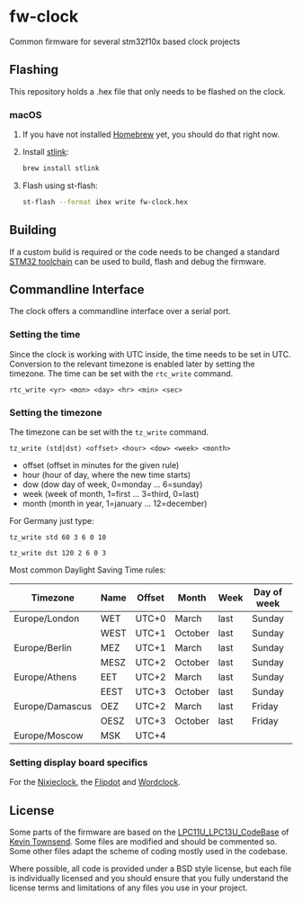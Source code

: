 # fw-clock
Common firmware for several stm32f10x based clock projects

## Flashing ##

This repository holds a .hex file that only needs to be flashed on the clock.

### macOS ###

1. If you have not installed [Homebrew][brew] yet, you should do that right now.

2. Install [stlink][stlink]:

    ```bash
    brew install stlink
    ```

3. Flash using st-flash:

    ```bash
    st-flash --format ihex write fw-clock.hex
    ```

## Building ##

If a custom build is required or the code needs to be changed a standard [STM32 toolchain][toolchain] can be used to build, flash and debug the firmware.


## Commandline Interface ##

The clock offers a commandline interface over a serial port.

### Setting the time ###

Since the clock is working with UTC inside, the time needs to be set in UTC.
Conversion to the relevant timezone is enabled later by setting the timezone.
The time can be set with the `rtc_write` command.

`rtc_write <yr> <mon> <day> <hr> <min> <sec>`

### Setting the timezone ###

The timezone can be set with the `tz_write` command.

`tz_write (std|dst) <offset> <hour> <dow> <week> <month>`

- offset (offset in minutes for the given rule)
- hour   (hour of day, where the new time starts)
- dow    (dow day of week, 0=monday ... 6=sunday)
- week   (week of month, 1=first ... 3=third, 0=last)
- month  (month in year, 1=january ... 12=december)

For Germany just type:

`tz_write std 60 3 6 0 10`

`tz_write dst 120 2 6 0 3`

Most common Daylight Saving Time rules:

| Timezone      | Name | Offset | Month   | Week | Day of week | Hour |
| ------------- | ---- | ------ | ------- | ---- | ----------- | ---- |
| Europe/London | WET  | UTC+0  | March   | last | Sunday      | 1    |
|               | WEST | UTC+1  | October | last | Sunday      | 1    |
| Europe/Berlin | MEZ  | UTC+1  | March   | last | Sunday      | 1    |
|               | MESZ | UTC+2  | October | last | Sunday      | 1    |
| Europe/Athens | EET  | UTC+2  | March   | last | Sunday      | 1    |
|               | EEST | UTC+3  | October | last | Sunday      | 1    |
| Europe/Damascus | OEZ  | UTC+2  | March | last | Friday      | 0    |
|               | OESZ | UTC+3  | October | last | Friday      | 0    |
| Europe/Moscow | MSK  | UTC+4  |         |      |             |      |


### Setting display board specifics

For the [Nixieclock][nixieclock], the [Flipdot][flipdot] and [Wordclock][wordclock].


## License ##

Some parts of the firmware are based on the [LPC11U_LPC13U_CodeBase][codebase] of [Kevin Townsend][microbuilder]. Some files are modified and should be commented so. Some other files adapt the scheme of coding mostly used in the codebase.

Where possible, all code is provided under a BSD style license, but each file is individually licensed and you should ensure that you fully understand the license terms and limitations of any files you use in your project.

[codebase]: https://github.com/microbuilder/LPC11U_LPC13U_CodeBase
[microbuilder]: http://www.microbuilder.eu/
[toolchain]: https://jan1s.github.io/jekyll/update/2016/11/27/stm32-toolchain.html
[nixieclock]: https://github.com/jan1s/hw-nixieclock
[flipdot]: https://github.com/jan1s/hw-flipdot
[wordclock]: https://github.com/jan1s/hw-wordclock
[brew]: http://brew.sh
[stlink]: https://github.com/texane/stlink
